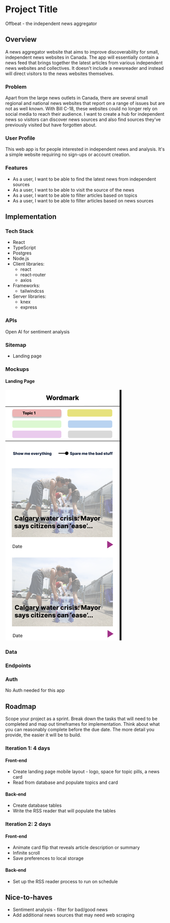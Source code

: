 # Project Title
Offbeat - the independent news aggregator

## Overview

A news aggregator website that aims to improve discoverability for small, independent news websites in Canada. The app will essentially contain a news feed that brings together the latest articles from various independent news websites and collectives. It doesn't include a newsreader and instead will direct visitors to the news websites themselves.

### Problem

Apart from the large news outlets in Canada, there are several small regional and national news websites that report on a range of issues but are not as well known. With Bill C-18, these websites could no longer rely on social media to reach their audience. I want to create a hub for independent news so visitors can discover news sources and also find sources they've previously visited but have forgotten about.

### User Profile

This web app is for people interested in independent news and analysis. It's a simple website requiring no sign-ups or account creation.

### Features

- As a user, I want to be able to find the latest news from independent sources
- As a user, I want to be able to visit the source of the news
- As a user, I want to be able to filter articles based on topics
- As a user, I want to be able to filter articles based on news sources

## Implementation

### Tech Stack

- React
- TypeScript
- Postgres
- Node.js
- Client libraries: 
    - react
    - react-router
    - axios
- Frameworks:
    - tailwindcss
- Server libraries:
    - knex
    - express

### APIs

Open AI for sentiment analysis

### Sitemap

- Landing page

### Mockups

#### Landing Page
![](docs/Landing.png)

### Data



### Endpoints



### Auth

No Auth needed for this app

## Roadmap

Scope your project as a sprint. Break down the tasks that will need to be completed and map out timeframes for implementation. Think about what you can reasonably complete before the due date. The more detail you provide, the easier it will be to build.
### Iteration 1: 4 days

#### Front-end
- Create landing page mobile layout - logo, space for topic pills, a news card 
- Read from database and populate topics and card
#### Back-end
- Create database tables
- Write the RSS reader that will populate the tables

### Iteration 2: 2 days

#### Front-end
- Animate card flip that reveals article description or summary
- Infinite scroll
- Save preferences to local storage
#### Back-end
- Set up the RSS reader process to run on schedule

## Nice-to-haves
- Sentiment analysis - filter for bad/good news
- Add additional news sources that may need web scraping